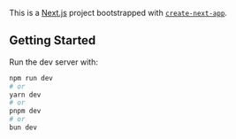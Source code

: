This is a [Next.js](https://nextjs.org) project bootstrapped with [`create-next-app`](https://nextjs.org/docs/app/api-reference/cli/create-next-app).

## Getting Started

Run the dev server with:

```bash
npm run dev
# or
yarn dev
# or
pnpm dev
# or
bun dev
```
